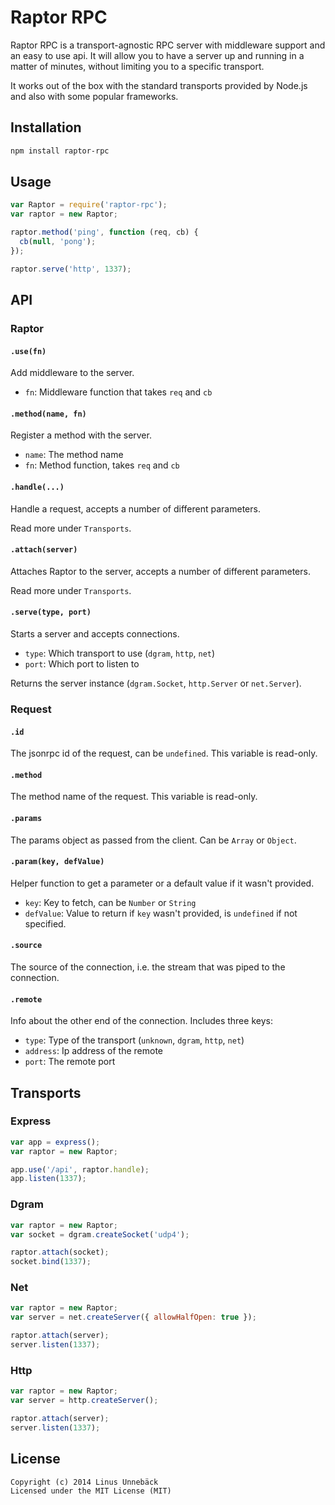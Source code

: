 
# Raptor RPC

Raptor RPC is a transport-agnostic RPC server with middleware support and an
easy to use api. It will allow you to have a server up and running in a matter
of minutes, without limiting you to a specific transport.

It works out of the box with the standard transports provided by Node.js and
also with some popular frameworks.

## Installation

```sh
npm install raptor-rpc
```

## Usage

```js
var Raptor = require('raptor-rpc');
var raptor = new Raptor;

raptor.method('ping', function (req, cb) {
  cb(null, 'pong');
});

raptor.serve('http', 1337);
```

## API

### Raptor

#### `.use(fn)`

Add middleware to the server.

 - `fn`: Middleware function that takes `req` and `cb`

#### `.method(name, fn)`

Register a method with the server.

 - `name`: The method name
 - `fn`: Method function, takes `req` and `cb`

#### `.handle(...)`

Handle a request, accepts a number of different parameters.

Read more under `Transports`.

#### `.attach(server)`

Attaches Raptor to the server, accepts a number of different parameters.

Read more under `Transports`.

#### `.serve(type, port)`

Starts a server and accepts connections.

 - `type`: Which transport to use (`dgram`, `http`, `net`)
 - `port`: Which port to listen to

Returns the server instance (`dgram.Socket`, `http.Server` or `net.Server`).

### Request

#### `.id`

The jsonrpc id of the request, can be `undefined`. This variable is read-only.

#### `.method`

The method name of the request. This variable is read-only.

#### `.params`

The params object as passed from the client. Can be `Array` or `Object`.

#### `.param(key, defValue)`

Helper function to get a parameter or a default value if it wasn't provided.

 - `key`: Key to fetch, can be `Number` or `String`
 - `defValue`: Value to return if `key` wasn't provided, is `undefined` if not specified.

#### `.source`

The source of the connection, i.e. the stream that was piped to the connection.

#### `.remote`

Info about the other end of the connection. Includes three keys:

 - `type`: Type of the transport (`unknown`, `dgram`, `http`, `net`)
 - `address`: Ip address of the remote
 - `port`: The remote port

## Transports

### Express

```js
var app = express();
var raptor = new Raptor;

app.use('/api', raptor.handle);
app.listen(1337);
```

### Dgram

```js
var raptor = new Raptor;
var socket = dgram.createSocket('udp4');

raptor.attach(socket);
socket.bind(1337);
```

### Net

```js
var raptor = new Raptor;
var server = net.createServer({ allowHalfOpen: true });

raptor.attach(server);
server.listen(1337);
```

### Http

```js
var raptor = new Raptor;
var server = http.createServer();

raptor.attach(server);
server.listen(1337);
```

## License

```text
Copyright (c) 2014 Linus Unnebäck
Licensed under the MIT License (MIT)
```
